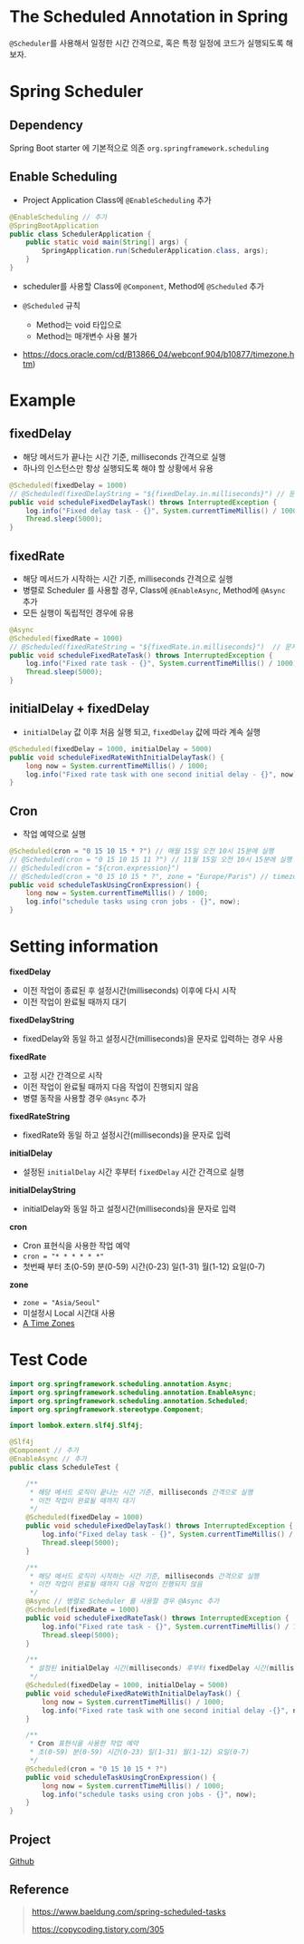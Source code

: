 # The Scheduled Annotation in Spring

`@Scheduler`를 사용해서 일정한 시간 간격으로, 혹은 특정 일정에 코드가 실행되도록 해보자.

# Spring Scheduler

## Dependency

Spring Boot starter 에 기본적으로 의존 `org.springframework.scheduling`

## Enable Scheduling

- Project Application Class에 `@EnableScheduling` 추가

```java
@EnableScheduling // 추가
@SpringBootApplication
public class SchedulerApplication {
	public static void main(String[] args) {
		SpringApplication.run(SchedulerApplication.class, args);
	}
}
```

- scheduler를 사용할 Class에 `@Component`, Method에 `@Scheduled` 추가
- `@Scheduled` 규칙

  - Method는 void 타입으로
  - Method는 매개변수 사용 불가

- https://docs.oracle.com/cd/B13866_04/webconf.904/b10877/timezone.htm)

# Example

## fixedDelay

- 해당 메서드가 끝나는 시간 기준, milliseconds 간격으로 실행
- 하나의 인스턴스만 항상 실행되도록 해야 할 상황에서 유용

```java
@Scheduled(fixedDelay = 1000)
// @Scheduled(fixedDelayString = "${fixedDelay.in.milliseconds}") // 문자열 milliseconds 사용 시
public void scheduleFixedDelayTask() throws InterruptedException {
    log.info("Fixed delay task - {}", System.currentTimeMillis() / 1000);
    Thread.sleep(5000);
}
```

## fixedRate

- 해당 메서드가 시작하는 시간 기준, milliseconds 간격으로 실행
- 병렬로 Scheduler 를 사용할 경우, Class에 `@EnableAsync`, Method에 `@Async` 추가
- 모든 실행이 독립적인 경우에 유용

```java
@Async
@Scheduled(fixedRate = 1000)
// @Scheduled(fixedRateString = "${fixedRate.in.milliseconds}")  // 문자열 milliseconds 사용 시
public void scheduleFixedRateTask() throws InterruptedException {
    log.info("Fixed rate task - {}", System.currentTimeMillis() / 1000);
    Thread.sleep(5000);
}
```

## initialDelay + fixedDelay

- `initialDelay` 값 이후 처음 실행 되고, `fixedDelay` 값에 따라 계속 실행

```java
@Scheduled(fixedDelay = 1000, initialDelay = 5000)
public void scheduleFixedRateWithInitialDelayTask() {
    long now = System.currentTimeMillis() / 1000;
    log.info("Fixed rate task with one second initial delay - {}", now);
}
```

## Cron

- 작업 예약으로 실행

```java
@Scheduled(cron = "0 15 10 15 * ?") // 매월 15일 오전 10시 15분에 실행
// @Scheduled(cron = "0 15 10 15 11 ?") // 11월 15일 오전 10시 15분에 실행
// @Scheduled(cron = "${cron.expression}")
// @Scheduled(cron = "0 15 10 15 * ?", zone = "Europe/Paris") // timezone 설정
public void scheduleTaskUsingCronExpression() {
    long now = System.currentTimeMillis() / 1000;
    log.info("schedule tasks using cron jobs - {}", now);
}
```

# Setting information

**fixedDelay**

- 이전 작업이 종료된 후 설정시간(milliseconds) 이후에 다시 시작
- 이전 작업이 완료될 때까지 대기

**fixedDelayString**

- fixedDelay와 동일 하고 설정시간(milliseconds)을 문자로 입력하는 경우 사용

**fixedRate**

- 고정 시간 간격으로 시작
- 이전 작업이 완료될 때까지 다음 작업이 진행되지 않음
- 병렬 동작을 사용할 경우 `@Async` 추가

**fixedRateString**

- fixedRate와 동일 하고 설정시간(milliseconds)을 문자로 입력

**initialDelay**

- 설정된 `initialDelay` 시간 후부터 `fixedDelay` 시간 간격으로 실행

**initialDelayString**

- initialDelay와 동일 하고 설정시간(milliseconds)을 문자로 입력

**cron**

- Cron 표현식을 사용한 작업 예약
- `cron = "* * * * * *"`
- 첫번째 부터 초(0-59) 분(0-59) 시간(0-23) 일(1-31) 월(1-12) 요일(0-7)

**zone**

- `zone = "Asia/Seoul"`
- 미설정시 Local 시간대 사용
- [A Time Zones](https://docs.oracle.com/cd/B13866_04/webconf.904/b10877/timezone.htm)

# Test Code

```java
import org.springframework.scheduling.annotation.Async;
import org.springframework.scheduling.annotation.EnableAsync;
import org.springframework.scheduling.annotation.Scheduled;
import org.springframework.stereotype.Component;

import lombok.extern.slf4j.Slf4j;

@Slf4j
@Component // 추가
@EnableAsync // 추가
public class ScheduleTest {

	/**
	 * 해당 메서드 로직이 끝나는 시간 기준, milliseconds 간격으로 실행
	 * 이전 작업이 완료될 때까지 대기
	 */
	@Scheduled(fixedDelay = 1000)
	public void scheduleFixedDelayTask() throws InterruptedException {
		log.info("Fixed delay task - {}", System.currentTimeMillis() / 1000);
		Thread.sleep(5000);
	}

	/**
	 * 해당 메서드 로직이 시작하는 시간 기준, milliseconds 간격으로 실행
	 * 이전 작업이 완료될 때까지 다음 작업이 진행되지 않음
	 */
	@Async // 병렬로 Scheduler 를 사용할 경우 @Async 추가
	@Scheduled(fixedRate = 1000)
	public void scheduleFixedRateTask() throws InterruptedException {
		log.info("Fixed rate task - {}", System.currentTimeMillis() / 1000);
		Thread.sleep(5000);
	}

	/**
	 * 설정된 initialDelay 시간(milliseconds) 후부터 fixedDelay 시간(milliseconds) 간격으로 실행
	 */
	@Scheduled(fixedDelay = 1000, initialDelay = 5000)
	public void scheduleFixedRateWithInitialDelayTask() {
	    long now = System.currentTimeMillis() / 1000;
	    log.info("Fixed rate task with one second initial delay -{}", now);
	}

	/**
	 * Cron 표현식을 사용한 작업 예약
	 * 초(0-59) 분(0-59) 시간(0-23) 일(1-31) 월(1-12) 요일(0-7)
	 */
	@Scheduled(cron = "0 15 10 15 * ?")
	public void scheduleTaskUsingCronExpression() {
		long now = System.currentTimeMillis() / 1000;
		log.info("schedule tasks using cron jobs - {}", now);
	}
}
```

## Project

[Github](https://github.com/jihunparkme/blog/tree/main/projects/spring_scheduler)

## Reference

> <https://www.baeldung.com/spring-scheduled-tasks>
>
> <https://copycoding.tistory.com/305>
